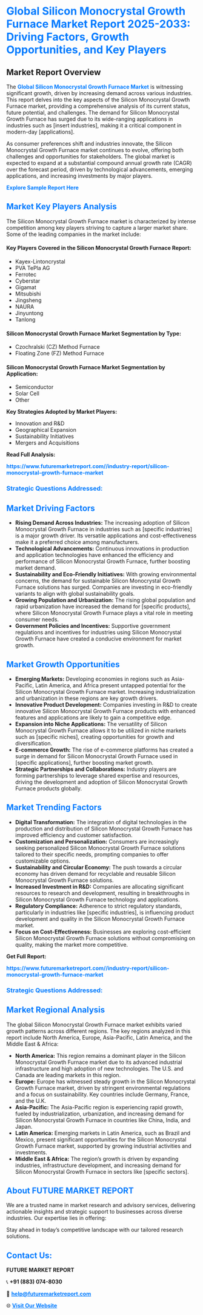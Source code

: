 <h1 style="color: #007BFF;">Global Silicon Monocrystal Growth Furnace Market Report 2025-2033: Driving Factors, Growth Opportunities, and Key Players</h1>

<section id="overview">
<h2>Market Report Overview</h2>
<p>The <a href="https://www.futuremarketreport.com//industry-report/silicon-monocrystal-growth-furnace-market" style="color: #007BFF; text-decoration: none;"><strong>Global Silicon Monocrystal Growth Furnace Market</strong></a> is witnessing significant growth, driven by increasing demand across various industries. This report delves into the key aspects of the Silicon Monocrystal Growth Furnace market, providing a comprehensive analysis of its current status, future potential, and challenges. The demand for Silicon Monocrystal Growth Furnace has surged due to its wide-ranging applications in industries such as [insert industries], making it a critical component in modern-day [applications].</p>
<p>As consumer preferences shift and industries innovate, the Silicon Monocrystal Growth Furnace market continues to evolve, offering both challenges and opportunities for stakeholders. The global market is expected to expand at a substantial compound annual growth rate (CAGR) over the forecast period, driven by technological advancements, emerging applications, and increasing investments by major players.</p>
</section>

<section id="overview">
<p><a href="https://www.futuremarketreport.com//request-sample/reportId=46453" style="color: #007BFF; text-decoration: none;"><strong>Explore Sample Report Here</strong></a></p>
</section>

<section id="key-players">
<h2 style="color: #007BFF;">Market Key Players Analysis</h2>
<p>The Silicon Monocrystal Growth Furnace market is characterized by intense competition among key players striving to capture a larger market share. Some of the leading companies in the market include:</p>
<h4>Key Players Covered in the Silicon Monocrystal Growth Furnace Report:</h4>
<ul><li>Kayex-Lintoncrystal</li><li>PVA TePla AG</li><li>Ferrotec</li><li>Cyberstar</li><li>Gigamat</li><li>Mitsubishi</li><li>Jingsheng</li><li>NAURA</li><li>Jinyuntong</li><li>Tanlong</li></ul>
<h4>Silicon Monocrystal Growth Furnace Market Segmentation by Type:</h4>
<ul><li>Czochralski (CZ) Method Furnace</li><li>Floating Zone (FZ) Method Furnace</li></ul>

<h4>Silicon Monocrystal Growth Furnace Market Segmentation by Application:</h4>
<ul><li>Semiconductor</li><li>Solar Cell</li><li>Other</li></ul>
<p><strong>Key Strategies Adopted by Market Players:</strong></p>
<ul>
<li>Innovation and R&D</li>
<li>Geographical Expansion</li>
<li>Sustainability Initiatives</li>
<li>Mergers and Acquisitions</li>
</ul>
</section>

<section>
<p><strong>Read Full Analysis: </strong></p><a href="https://www.futuremarketreport.com//industry-report/silicon-monocrystal-growth-furnace-market" style="color: #007BFF; text-decoration: none;"><strong>https://www.futuremarketreport.com//industry-report/silicon-monocrystal-growth-furnace-market</strong></a>
<h3 style="color: #007BFF;">Strategic Questions Addressed:</h3>
</section>

<section id="driving-factors">
<h2 style="color: #007BFF;">Market Driving Factors</h2>
<ul>
<li><strong>Rising Demand Across Industries:</strong> The increasing adoption of Silicon Monocrystal Growth Furnace in industries such as [specific industries] is a major growth driver. Its versatile applications and cost-effectiveness make it a preferred choice among manufacturers.</li>
<li><strong>Technological Advancements:</strong> Continuous innovations in production and application technologies have enhanced the efficiency and performance of Silicon Monocrystal Growth Furnace, further boosting market demand.</li>
<li><strong>Sustainability and Eco-Friendly Initiatives:</strong> With growing environmental concerns, the demand for sustainable Silicon Monocrystal Growth Furnace solutions has surged. Companies are investing in eco-friendly variants to align with global sustainability goals.</li>
<li><strong>Growing Population and Urbanization:</strong> The rising global population and rapid urbanization have increased the demand for [specific products], where Silicon Monocrystal Growth Furnace plays a vital role in meeting consumer needs.</li>
<li><strong>Government Policies and Incentives:</strong> Supportive government regulations and incentives for industries using Silicon Monocrystal Growth Furnace have created a conducive environment for market growth.</li>
</ul>
</section>

<section id="growth-opportunities">
<h2 style="color: #007BFF;">Market Growth Opportunities</h2>
<ul>
<li><strong>Emerging Markets:</strong> Developing economies in regions such as Asia-Pacific, Latin America, and Africa present untapped potential for the Silicon Monocrystal Growth Furnace market. Increasing industrialization and urbanization in these regions are key growth drivers.</li>
<li><strong>Innovative Product Development:</strong> Companies investing in R&D to create innovative Silicon Monocrystal Growth Furnace products with enhanced features and applications are likely to gain a competitive edge.</li>
<li><strong>Expansion into Niche Applications:</strong> The versatility of Silicon Monocrystal Growth Furnace allows it to be utilized in niche markets such as [specific niches], creating opportunities for growth and diversification.</li>
<li><strong>E-commerce Growth:</strong> The rise of e-commerce platforms has created a surge in demand for Silicon Monocrystal Growth Furnace used in [specific applications], further boosting market growth.</li>
<li><strong>Strategic Partnerships and Collaborations:</strong> Industry players are forming partnerships to leverage shared expertise and resources, driving the development and adoption of Silicon Monocrystal Growth Furnace products globally.</li>
</ul>
</section>

<section id="trending-factors">
<h2 style="color: #007BFF;">Market Trending Factors</h2>
<ul>
<li><strong>Digital Transformation:</strong> The integration of digital technologies in the production and distribution of Silicon Monocrystal Growth Furnace has improved efficiency and customer satisfaction.</li>
<li><strong>Customization and Personalization:</strong> Consumers are increasingly seeking personalized Silicon Monocrystal Growth Furnace solutions tailored to their specific needs, prompting companies to offer customizable options.</li>
<li><strong>Sustainability and Circular Economy:</strong> The push towards a circular economy has driven demand for recyclable and reusable Silicon Monocrystal Growth Furnace solutions.</li>
<li><strong>Increased Investment in R&D:</strong> Companies are allocating significant resources to research and development, resulting in breakthroughs in Silicon Monocrystal Growth Furnace technology and applications.</li>
<li><strong>Regulatory Compliance:</strong> Adherence to strict regulatory standards, particularly in industries like [specific industries], is influencing product development and quality in the Silicon Monocrystal Growth Furnace market.</li>
<li><strong>Focus on Cost-Effectiveness:</strong> Businesses are exploring cost-efficient Silicon Monocrystal Growth Furnace solutions without compromising on quality, making the market more competitive.</li>
</ul>
</section>

<section>
<p><strong>Get Full Report: </strong></p><a href="https://www.futuremarketreport.com//industry-report/silicon-monocrystal-growth-furnace-market" style="color: #007BFF; text-decoration: none;"><strong>https://www.futuremarketreport.com//industry-report/silicon-monocrystal-growth-furnace-market</strong></a>
<h3 style="color: #007BFF;">Strategic Questions Addressed:</h3>
</section>


<section id="regional-analysis">
<h2 style="color: #007BFF;">Market Regional Analysis</h2>
<p>The global Silicon Monocrystal Growth Furnace market exhibits varied growth patterns across different regions. The key regions analyzed in this report include North America, Europe, Asia-Pacific, Latin America, and the Middle East & Africa:</p>
<ul>
<li><strong>North America:</strong> This region remains a dominant player in the Silicon Monocrystal Growth Furnace market due to its advanced industrial infrastructure and high adoption of new technologies. The U.S. and Canada are leading markets in this region.</li>
<li><strong>Europe:</strong> Europe has witnessed steady growth in the Silicon Monocrystal Growth Furnace market, driven by stringent environmental regulations and a focus on sustainability. Key countries include Germany, France, and the U.K.</li>
<li><strong>Asia-Pacific:</strong> The Asia-Pacific region is experiencing rapid growth, fueled by industrialization, urbanization, and increasing demand for Silicon Monocrystal Growth Furnace in countries like China, India, and Japan.</li>
<li><strong>Latin America:</strong> Emerging markets in Latin America, such as Brazil and Mexico, present significant opportunities for the Silicon Monocrystal Growth Furnace market, supported by growing industrial activities and investments.</li>
<li><strong>Middle East & Africa:</strong> The region’s growth is driven by expanding industries, infrastructure development, and increasing demand for Silicon Monocrystal Growth Furnace in sectors like [specific sectors].</li>
</ul>
</section>

<footer>
<h2 style="color: #007BFF;">About FUTURE MARKET REPORT</h2>
<p>We are a trusted name in market research and advisory services, delivering actionable insights and strategic support to businesses across diverse industries. Our expertise lies in offering:</p>

<p>Stay ahead in today’s competitive landscape with our tailored research solutions.</p>

<h2 style="color: #007BFF;">Contact Us:</h2>
<p><strong>FUTURE MARKET REPORT</strong></p>
<p>📞 <strong>+91 (883) 074-8030</strong></p>
<p>📧 <strong><a href="mailto:help@futuremarketreport.com" style="color: #007BFF;">help@futuremarketreport.com</a></strong></p>
<p>🌐 <strong><a href="https://www.futuremarketreport.com/" style="color: #007BFF;">Visit Our Website</a></strong></p>
</footer>